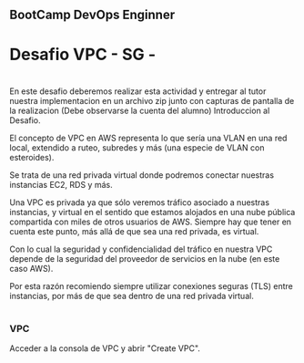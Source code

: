 
## BootCamp DevOps Enginner

# Desafio VPC - SG -
#



En este desafio deberemos realizar esta actividad y entregar al tutor nuestra implementacion en un archivo zip junto con capturas de pantalla de la realizacion (Debe observarse la cuenta del alumno)
Introduccion al Desafio. 

El concepto de VPC en AWS representa lo que sería una VLAN en una red local, extendido a ruteo, subredes y más (una especie de VLAN con esteroides). 

Se trata de una red privada virtual donde podremos conectar nuestras instancias EC2, RDS y más. 

Una VPC es privada ya que sólo veremos tráfico asociado a nuestras instancias, y virtual en el sentido que estamos alojados en una nube pública compartida con miles de otros usuarios de AWS. Siempre
hay que tener en cuenta este punto, más allá de que sea una red privada, es virtual. 

Con lo cual la seguridad y confidencialidad del tráfico en nuestra VPC depende de la seguridad del proveedor de servicios en la nube (en este caso AWS). 

Por esta razón recomiendo siempre utilizar conexiones seguras (TLS) entre instancias, por más de que sea dentro de una red privada virtual.

#
#


### VPC
Acceder a la consola de VPC y abrir "Create VPC".



